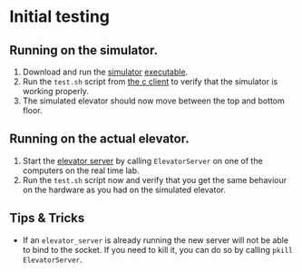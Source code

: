 # Initial testing

## Running on the simulator.
1. Download and run the [simulator](https://github.com/TTK4145/Simulator-v2) [executable](https://github.com/TTK4145/Simulator-v2/releases/download/v1.1/SimElevatorServer).
2. Run the `test.sh` script from [the c client](https://github.com/TTK4145/driver-c) to verify that the simulator is working properly.
3. The simulated elevator should now move between the top and bottom floor.

## Running on the actual elevator.
1. Start the [elevator server](https://github.com/TTK4145/elevator-server) by calling `ElevatorServer` on one of the computers on the real time lab.
2. Run the `test.sh` script now and verify that you get the same behaviour on the hardware as you had on the simulated elevator.

## Tips & Tricks
 - If an `elevator_server` is already running the new server will not be able to bind to the socket. If you need to kill it, you can do so by calling `pkill ElevatorServer`.
